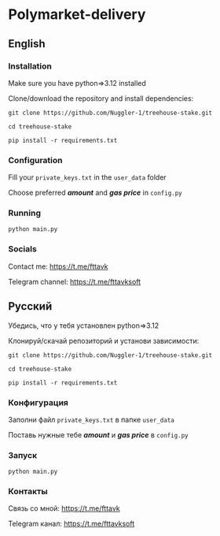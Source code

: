 # Polymarket-delivery

## English

### Installation

Make sure you have python=>3.12 installed

Clone/download the repository and install dependencies:

`git clone https://github.com/Nuggler-1/treehouse-stake.git`

`cd treehouse-stake`

`pip install -r requirements.txt`


### Configuration

Fill your `private_keys.txt` in the `user_data` folder

Choose preferred ***amount*** and ***gas price*** in `config.py`


### Running

`python main.py`

### Socials

Contact me: https://t.me/fttavk

Telegram channel: https://t.me/fttavksoft

## Русский

Убедись, что у тебя установлен python=>3.12

Клонируй/скачай репозиторий и установи зависимости:

`git clone https://github.com/Nuggler-1/treehouse-stake.git`

`cd treehouse-stake`

`pip install -r requirements.txt`


### Конфигурация

Заполни файл `private_keys.txt` в папке `user_data`

Поставь нужные тебе ***amount*** и ***gas price*** в `config.py`


### Запуск

`python main.py`

### Контакты

Связь со мной: https://t.me/fttavk

Telegram канал: https://t.me/fttavksoft